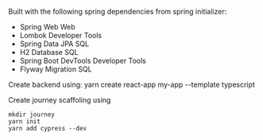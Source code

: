 Built with the following spring dependencies from spring initializer:

* Spring Web Web
* Lombok Developer Tools
* Spring Data JPA SQL
* H2 Database SQL
* Spring Boot DevTools Developer Tools
* Flyway Migration SQL

Create backend using: yarn create react-app my-app --template typescript

Create journey scaffoling using
```
mkdir journey
yarn init
yarn add cypress --dev
```